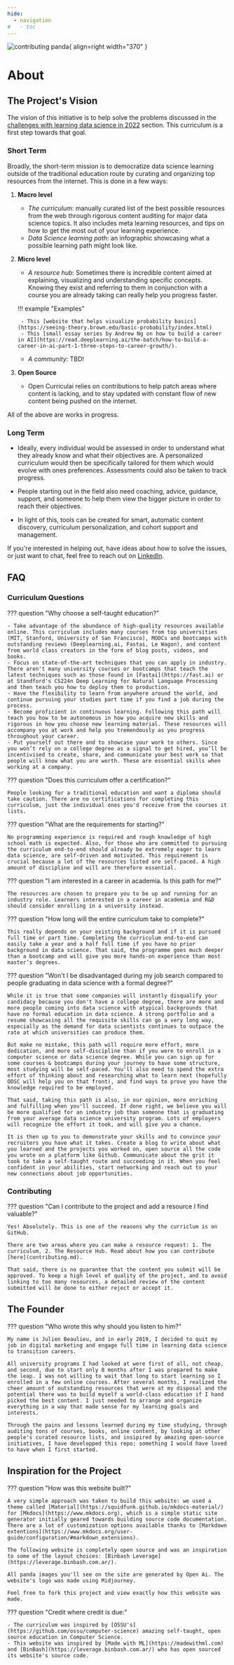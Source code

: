 ```yaml
---
hide:
  - navigation
#   - toc
---
```


![contributing panda](/assets/images/studying_pandas_400.png){ align=right width="370" }

# About

## The Project's Vision

The vision of this initiative is to help solve the problems discussed in the [challenges with learning data science in 2022](../curriculum) section.
This curriculum is a first step towards that goal.

### Short Term

Broadly, the short-term mission is to democratize data science learning outside of the traditional education route by curating and organizing top resources from the internet. This is done in a few ways:

1. __Macro level__

    - *The curriculum*: manually curated list of the best possible resources from the web through rigorous content auditing for major data science topics. It also includes meta learning resources, and tips on how to get the most out of your learning experience.
    - *Data Science learning path*: an infographic showcasing what a possible learning path might look like.

2. __Micro level__

    - *A resource hub*: Sometimes there is incredible content aimed at explaining, visualizing and understanding specific concepts. Knowing they exist and referring to them in conjunction with a course you are already taking can really help you progress faster. 

    !!! example "Examples"

        - This [website that helps visualize probability basics](https://seeing-theory.brown.edu/basic-probability/index.html)
        - This [small essay series by Andrew Ng on how to build a career in AI](https://read.deeplearning.ai/the-batch/how-to-build-a-career-in-ai-part-1-three-steps-to-career-growth/).

    - *A community*: TBD! <!--  a growing community of learners & coaches to help each other along the way, to organize study groups, etc. -->

3. __Open Source__

    - Open Curriculai relies on contributions to help patch areas where content is lacking, and to stay updated with constant flow of new content being pushed on the internet.

All of the above are works in progress.

### Long Term

- Ideally, every individual would be assessed in order to understand what they already know and what their objectives are. A personalized curriculum would then be specifically tailored for them which would evolve with ones preferences. Assessments could also be taken to track progress.

- People starting out in the field also need coaching, advice, guidance, support, and someone to help them view the bigger picture in order to reach their objectives.

- In light of this, tools can be created for smart, automatic content discovery, curriculum personalization, and cohort support and management.

If you're interested in helping out, have ideas about how to solve the issues, or just want to chat, feel free to reach out on [LinkedIn](https://www.linkedin.com/in/julienbeaulieu/).

## FAQ

### Curriculum Questions

??? question "Why choose a self-taught education?"

    - Take advantage of the abundance of high-quality resources available online. This curriculum includes many courses from top universities (MIT, Stanford, University of San Francisco), MOOCs and bootcamps with outstanding reviews (Deeplearning.ai, Fastai, Le Wagon), and content from world class creators in the form of blog posts, videos, and books.
    - Focus on state-of-the-art techniques that you can apply in industry. There aren't many university courses or bootcamps that teach the latest techniques such as those found in [Fastai](https://fast.ai) or at Standford's CS224n Deep Learning for Natural Language Processing and then teach you how to deploy them to production.
    - Have the flexibility to learn from anywhere around the world, and continue pursuing your studies part time if you find a job during the process.
    - Become proficient in continuous learning. Following this path will teach you how to be autonomous in how you acquire new skills and rigorous in how you choose new learning material. These resources will accompany you at work and help you tremendously as you progress throughout your career.
    - Put yourself out there and to showcase your work to others. Since you won’t rely on a college degree as a signal to get hired, you’ll be incentivised to create, share, and communicate your best work so that people will know what you are worth. These are essential skills when working at a company.

??? question "Does this curriculum offer a certification?"

    People looking for a traditional education and want a diploma should take caution. There are no certifications for completing this curriculum, just the individual ones you'd receive from the courses it lists.

??? question "What are the requirements for starting?"

    No programming experience is required and rough knowledge of high school math is expected. Also, for those who are committed to pursuing the curriculum end-to-end should already be extremely eager to learn data science, are self-driven and motivated. This requirement is crucial because a lot of the resources listed are self-paced. A high amount of discipline and will are therefore essential.

??? question "I am interested in a career in academia. Is this path for me?"

    The resources are chosen to prepare you to be up and running for an industry role. Learners interested in a career in academia and R&D should consider enrolling in a university instead.

??? question "How long will the entire curriculum take to complete?"

    This really depends on your existing background and if it is pursued full time or part time. Completing the curriculum end-to-end can easily take a year and a half full time if you have no prior background in data science. That said, the programme goes much deeper than a bootcamp and will give you more hands-on experience than most master’s degrees.

??? question "Won't I be disadvantaged during my job search compared to people graduating in data science with a formal degree?"

    While it is true that some companies will instantly disqualify your candidacy because you don't have a college degree, there are more and more people coming into data science with atypical backgrounds that have no formal education in data science. A strong portfolio and a resume showcasing all the requisite skills can go a very long way, especially as the demand for data scientists continues to outpace the rate at which universities can produce them.

    But make no mistake, this path will require more effort, more dedication, and more self-discipline than if you were to enroll in a computer science or data science degree. While you can sign up for some courses & bootcamps during your journey to have some structure, most studying will be self-paced. You'll also need to spend the extra effort of thinking about and researching what to learn next (hopefully ODSC will help you on that front), and find ways to prove you have the knowledge required to be employed.

    That said, taking this path is also, in our opinion, more enriching and fulfilling when you'll succeed. If done right, we believe you will be more qualified for an industry job than someone that is graduating from your average data science university program. Lots of employers will recognize the effort it took, and will give you a chance.

    It is then up to you to demonstrate your skills and to convince your recruiters you have what it takes. Create a blog to write about what you learned and the projects you worked on, open source all the code you wrote on a platform like Github. Communicate about the grit it took to take a self-taught route and succeeding in it. When you feel confident in your abilities, start networking and reach out to your new connections about job opportunities.

### Contributing

??? question "Can I contribute to the project and add a resource I find valuable?"

    Yes! Absolutely. This is one of the reasons why the curriclum is on GitHub.

    There are two areas where you can make a resource request: 1. The curriculum, 2. The Resource Hub. Read about how you can contribute [here](contributing.md).

    That said, there is no guarantee that the content you submit will be approved. To keep a high level of quality of the project, and to avoid linking to too many resources, a detailed review of the content submitted will be done to either reject or accept it.  

## The Founder

??? question "Who wrote this why should you listen to him?"

    My name is Julien Beaulieu, and in early 2019, I decided to quit my job in digital marketing and engage full time in learning data science to transition careers.

    All university programs I had looked at were first of all, not cheap, and second, due to start only 8 months after I was prepared to make the leap. I was not willing to wait that long to start learning so I enrolled in a few online courses. After several months, I realized the cheer amount of outstanding resources that were at my disposal and the potential there was to build myself a world-class education if I hand picked the best content. I just needed to arrange and organize everything in a way that made sense for my learning goals and interests.

    Through the pains and lessons learned during my time studying, through auditing tons of courses, books, online content, by looking at other people's curated resource lists, and insipired by amazing open-source initiatives, I have developped this repo; something I would have loved to have when I first started.

## Inspiration for the Project

??? question "How was this website built?"

    A very simple approach was taken to build this website: we used a theme called [Material](https://squidfunk.github.io/mkdocs-material/) for [Mkdocs](https://www.mkdocs.org), which is a simple static site generator initially geared towards building source code documentation. There are a lot of customization options available thanks to [Markdown extentions](https://www.mkdocs.org/user-guide/configuration/#markdown_extensions).

    The following website is completely open source and was an inspiration to some of the layout choices: [Binbash Leverage](https://leverage.binbash.com.ar/).

    All panda images you'll see on the site are generated by Open Ai. The website's logo was made using Midjourney.

    Feel free to fork this project and view exactly how this website was made.  

??? question "Credit where credit is due:"

    - The curriculum was inspired by [OSSU's](https://github.com/ossu/computer-science) amazing self-taught, open source education in Computer Science.
    - This website was inspired by [Made with ML](https://madewithml.com) and [BinBash](https://leverage.binbash.com.ar/) who has open sourced its website's source code.
